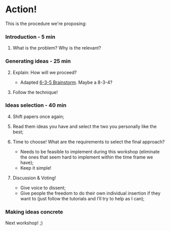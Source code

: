 # Action!
This is the procedure we're proposing:

### Introduction - 5 min
1. What is the problem? Why is the relevant?

### Generating ideas - 25 min
2. Explain: How will we proceed?

  	- Adapted [6-3-5 Brainstorm]( https://en.wikipedia.org/wiki/6-3-5_Brainwriting). Maybe a 8-3-4?

3. Follow the technique!

### Ideas selection - 40 min
4. Shift papers once again;

5. Read them ideas you have and select the two you personally like the best;

6. Time to choose! What are the requirements to select the final approach?
    - Needs to be feasible to implement during this workshop (eliminate the ones that seem hard to implement within the time frame we have);
    - Keep it simple!

7. Discussion & Voting!
    - Give voice to dissent;
    - Give people the freedom to do their own individual insertion if they want to (just follow the tutorials and I’ll try to help as I can);

### Making ideas concrete
Next workshop! ;)
